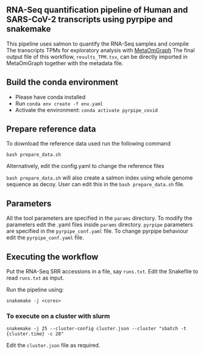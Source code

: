 
## RNA-Seq quantification pipeline of Human and SARS-CoV-2 transcripts using pyrpipe and snakemake

This pipeline uses salmon to quantify the RNA-Seq samples and compile The transcripts TPMs for exploratory analysis with [MetaOmGraph](https://github.com/urmi-21/MetaOmGraph)
The final output file of this workflow, `results_TPM.tsv`, can be directly imported in MetaOmGraph together with the metadata file.


## Build the conda environment
* Please have conda installed
* Run `conda env create -f env.yaml`
* Activate the environment: `conda activate pyrpipe_covid`

## Prepare reference data
To download the reference data used run the following command

`bash prepare_data.sh`

Alternatively, edit the config.yaml to change the reference files

`bash prepare_data.sh` will also create a salmon index using whole genome sequence as decoy.
User can edit this in the `bash prepare_data.sh` file.

## Parameters
All the tool parameters are specified in the `params` directory. To modify the parameters edit the .yaml files inside `params` directory.
`pyrpipe` parameters are specified in the `pyrpipe_conf.yaml` file. To change pyrpipe behaviour edit the `pyrpipe_conf.yaml` file.


## Executing the workflow 

Put the RNA-Seq SRR accessions in a file, say `runs.txt`. Edit the Snakefile to read `runs.txt` as input.

Run the pipeline using:

`snakemake -j <cores>`
 
### To execute on a cluster with slurm

`snakemake -j 25 --cluster-config cluster.json --cluster "sbatch -t {cluster.time} -c 28"`

Edit the `cluster.json` file as required.
